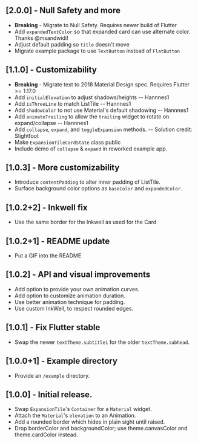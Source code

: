 ## [2.0.0] - Null Safety and more

* **Breaking** - Migrate to Null Safety. Requires newer build of Flutter
* Add `expandedTextColor` so that expanded card can use alternate color. Thanks @msandwidi!
* Adjust default padding so `title` doesn't move
* Migrate example package to use `TextButton` instead of `FlatButton`

## [1.1.0] - Customizability

* **Breaking** - Migrate text to 2018 Material Design spec. Requires Flutter >= 1.17.0
* Add `initialElevation` to adjust shadows/heights -- Hannnes1
* Add `isThreeLine` to match ListTile -- Hannnes1
* Add `shadowColor` to not use Material's default shadowing -- Hannnes1
* Add `animateTrailing` to allow the `trailing` widget to rotate on expand/collapse -- Hannnes1
* Add `collapse`, `expand`, and `toggleExpansion` methods. -- Solution credit: Slightfoot
* Make `ExpansionTileCardState` class public
* Include demo of `collapse` & `expand` in reworked example app.

## [1.0.3] - More customizability

* Introduce `contentPadding` to alter inner padding of ListTile.
* Surface background color options as `baseColor` and `expandedColor`.

## [1.0.2+2] - Inkwell fix

* Use the same border for the Inkwell as used for the Card

## [1.0.2+1] - README update

* Put a GIF into the README

## [1.0.2] - API and visual improvements

* Add option to provide your own animation curves.
* Add option to customize animation duration.
* Use better animation technique for padding.
* Use custom InkWell, to respect rounded edges.

## [1.0.1] - Fix Flutter stable

* Swap the newer `textTheme.subtitle1` for the older `textTheme.subhead`.

## [1.0.0+1] - Example directory

* Provide an `/example` directory.

## [1.0.0] - Initial release.

* Swap `ExpansionTile`'s `Container` for a `Material` widget.
* Attach the `Material`'s `elevation` to an Animation.
* Add a rounded border which hides in plain sight until raised.
* Drop borderColor and backgroundColor; use theme.canvasColor and theme.cardColor instead.